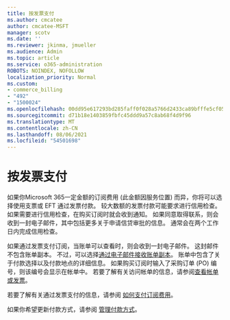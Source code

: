 ```yaml
---
title: 按发票支付
ms.author: cmcatee
author: cmcatee-MSFT
manager: scotv
ms.date: ''
ms.reviewer: jkinma, jmueller
ms.audience: Admin
ms.topic: article
ms.service: o365-administration
ROBOTS: NOINDEX, NOFOLLOW
localization_priority: Normal
ms.custom:
- commerce_billing
- "492"
- "1500024"
ms.openlocfilehash: 00dd95e617293bd285faff0f028a5766d2433ca89bfffe5cf053314dd56d8241
ms.sourcegitcommit: d71b18e1403859fbfc45ddd9a57c8ab68f4d9f96
ms.translationtype: MT
ms.contentlocale: zh-CN
ms.lasthandoff: 08/06/2021
ms.locfileid: "54501698"
---
```

# <a name="pay-by-invoice"></a>按发票支付

如果你Microsoft 365一定金额的订阅费用 (此金额因服务位置) 而异，你将可以选择使用支票或 EFT 通过发票付款。 较大数额的发票付款可能要求进行信用检查。 如果需要进行信用检查，在购买订阅时就会收到通知。 如果同意取得联系，则会收到一封电子邮件，其中包括更多关于申请信贷审批的信息。 通常会在两个工作日内完成信用检查。

如果通过发票支付订阅，当账单可以查看时，则会收到一封电子邮件。 这封邮件不包含账单副本。 不过，可以选择[通过电子邮件接收账单副本](/microsoft-365/commerce/billing-and-payments/view-your-bill-or-invoice.md#receive-a-copy-of-your-billing-statement-in-email)。 账单中包含了关于付款选择以及付款地点的详细信息。 如果购买订阅时输入了采购订单 (PO) 编号，则该编号会显示在帐单中。 若要了解有关访问帐单的信息，请参阅[查看帐单或发票](/microsoft-365/commerce/billing-and-payments/view-your-bill-or-invoice)。

若要了解有关通过发票支付的信息，请参阅 [如何支付订阅费用](/microsoft-365/commerce/billing-and-payments/pay-for-your-subscription)。

如果你希望更新付款方式，请参阅 [管理付款方式](/microsoft-365/commerce/billing-and-payments/manage-payment-methods)。